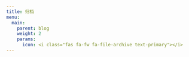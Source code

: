 ```yaml
---
title: 归档
menu:
  main:
    parent: blog
    weight: 2
    params:
      icon: <i class="fas fa-fw fa-file-archive text-primary"></i>
---
```

